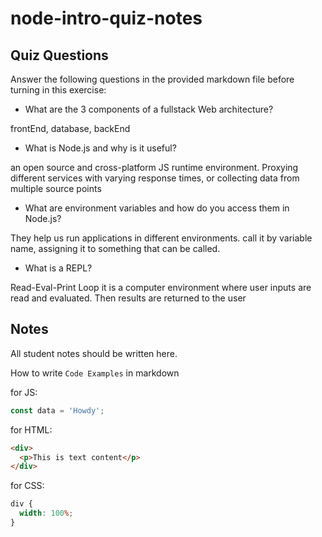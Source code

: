 # node-intro-quiz-notes

## Quiz Questions

Answer the following questions in the provided markdown file before turning in this exercise:

- What are the 3 components of a fullstack Web architecture?

frontEnd, database, backEnd

- What is Node.js and why is it useful?

an open source and cross-platform JS runtime environment. Proxying different services with varying response times, or collecting data from multiple source points

- What are environment variables and how do you access them in Node.js?

They help us run applications in different environments. call it by variable name, assigning it to something that can be called.

- What is a REPL?

Read-Eval-Print Loop
it is a computer environment where user inputs are read and evaluated. Then results are returned to the user

## Notes

All student notes should be written here.

How to write `Code Examples` in markdown

for JS:

```javascript
const data = 'Howdy';
```

for HTML:

```html
<div>
  <p>This is text content</p>
</div>
```

for CSS:

```css
div {
  width: 100%;
}
```
